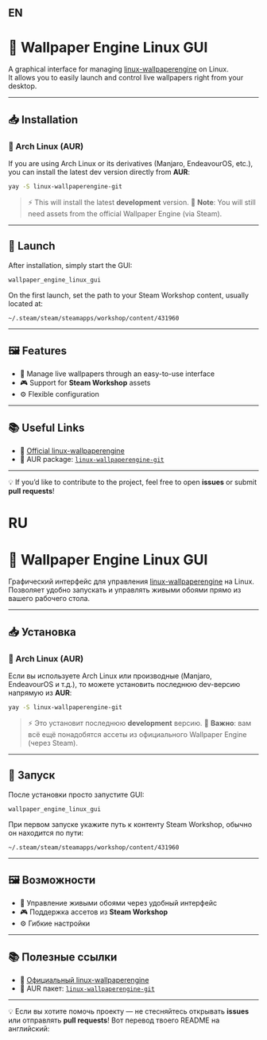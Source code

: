 ## EN

# 🎨 Wallpaper Engine Linux GUI

A graphical interface for managing [linux-wallpaperengine](https://github.com/Almamu/linux-wallpaperengine) on Linux.  
It allows you to easily launch and control live wallpapers right from your desktop.  

---

## 📥 Installation

### 🐧 Arch Linux (AUR)
If you are using Arch Linux or its derivatives (Manjaro, EndeavourOS, etc.), you can install the latest dev version directly from **AUR**:

```bash
yay -S linux-wallpaperengine-git
````

> ⚡️ This will install the latest **development** version.
> 📌 **Note**: You will still need assets from the official Wallpaper Engine (via Steam).

---

## 🚀 Launch

After installation, simply start the GUI:

```bash
wallpaper_engine_linux_gui
```

On the first launch, set the path to your Steam Workshop content, usually located at:

```
~/.steam/steam/steamapps/workshop/content/431960
```

---

## 🖼️ Features

* 🌌 Manage live wallpapers through an easy-to-use interface
* 🎮 Support for **Steam Workshop** assets
* ⚙️ Flexible configuration

---

## 📚 Useful Links

* 🔗 [Official linux-wallpaperengine](https://github.com/Almamu/linux-wallpaperengine)
* 🐧 AUR package: [`linux-wallpaperengine-git`](https://aur.archlinux.org/packages/linux-wallpaperengine-git)

---

💡 If you’d like to contribute to the project, feel free to open **issues** or submit **pull requests**!

# RU
# 🎨 Wallpaper Engine Linux GUI
Графический интерфейс для управления [linux-wallpaperengine](https://github.com/Almamu/linux-wallpaperengine) на Linux.  
Позволяет удобно запускать и управлять живыми обоями прямо из вашего рабочего стола.  

---

## 📥 Установка

### 🐧 Arch Linux (AUR)
Если вы используете Arch Linux или производные (Manjaro, EndeavourOS и т.д.), то можете установить последнюю dev-версию напрямую из **AUR**:

```bash
yay -S linux-wallpaperengine-git
````

> ⚡️ Это установит последнюю **development** версию.
> 📌 **Важно**: вам всё ещё понадобятся ассеты из официального Wallpaper Engine (через Steam).

---

## 🚀 Запуск

После установки просто запустите GUI:

```bash
wallpaper_engine_linux_gui
```

При первом запуске укажите путь к контенту Steam Workshop, обычно он находится по пути:

```
~/.steam/steam/steamapps/workshop/content/431960
```

---

## 🖼️ Возможности

* 🌌 Управление живыми обоями через удобный интерфейс
* 🎮 Поддержка ассетов из **Steam Workshop**
* ⚙️ Гибкие настройки

---

## 📚 Полезные ссылки

* 🔗 [Официальный linux-wallpaperengine](https://github.com/Almamu/linux-wallpaperengine)
* 🐧 AUR пакет: [`linux-wallpaperengine-git`](https://aur.archlinux.org/packages/linux-wallpaperengine-git)

---

💡 Если вы хотите помочь проекту — не стесняйтесь открывать **issues** или отправлять **pull requests**!
Вот перевод твоего README на английский:

````markdown
